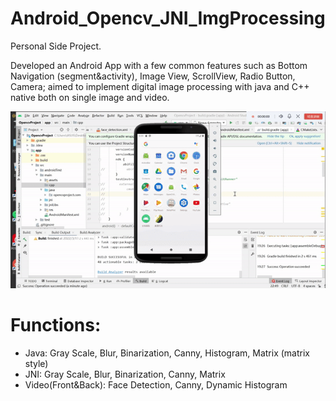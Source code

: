 # Android_Opencv_JNI_ImgProcessing
Personal Side Project.

Developed an Android App with a few common features such as Bottom Navigation (segment&activity), Image View, ScrollView, Radio Button, Camera; aimed to implement digital image processing with java and C++ native both on single image and video.

<center class="half">
  <img src="https://github.com/lujiazho/Android_Opencv_JNI_ImgProcessing/blob/main/opencv.gif" width="600"/>
</center>

# Functions:
- Java: Gray Scale, Blur, Binarization, Canny, Histogram, Matrix (matrix style)
- JNI: Gray Scale, Blur, Binarization, Canny, Matrix
- Video(Front&Back): Face Detection, Canny, Dynamic Histogram
